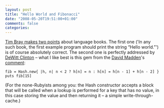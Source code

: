 ```yaml
---
layout: post
title: "Hello World and Fibonacci"
date: "2008-05-20T19:51:00+01:00"
comments: false
categories: 
---
```


<p><a href="http://www.tbray.org/ongoing/When/200x/2008/05/19/Language-Books">Tim Bray makes two points</a> about language books. The first one ('In any such book, the first example program should print the string “Hello world.”') is of course absolutely correct. The second one is perfectly addressed by <a href="http://blog.unto.net/miscellaneous/fibonacci-functions/">DeWitt Clinton</a> – what I like best is this gem from the <a href="http://moose56.com/">David Madden</a>'s <a href="http://blog.unto.net/miscellaneous/fibonacci-functions/#comment-3421">comment</a>:</p>

<pre><code>fib = Hash.new{ |h, n| n &lt; 2 ? h[n] = n : h[n] = h[n - 1] + h[n - 2] }
puts fib[15]
</code></pre>

<p>(For the none-Rubyists among you: the Hash constructor accepts a block that will be called when a lookup is performed for a key that has no value, in this case storing the value and then returning it – a simple write-through-cache.) </p>


